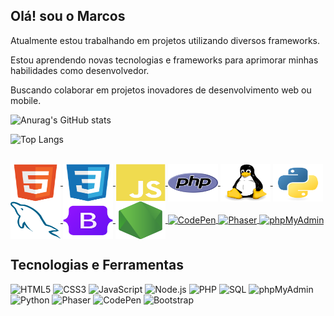 ## Olá! sou o Marcos

Atualmente estou trabalhando em projetos utilizando diversos frameworks.

Estou aprendendo novas tecnologias e frameworks para aprimorar minhas habilidades como desenvolvedor.

Buscando colaborar em projetos inovadores de desenvolvimento web ou mobile.

![Anurag's GitHub stats](https://github-readme-stats.vercel.app/api?username=Souzax007&theme=neon&show_icons=true)

![Top Langs](https://github-readme-stats.vercel.app/api/top-langs/?username=Souzax007&layout=compact&title_color=00FFFF&text_color=ff449f&bg_color=000000&icon_color=00FF00&border_color=FF00FF)

<div dir="auto"><br>

  <!-- HTML Icon -->
  <a target="_blank" rel="noopener noreferrer nofollow" href="https://raw.githubusercontent.com/devicons/devicon/master/icons/html5/html5-original.svg">
    <img align="center" alt="Rafa-HTML" height="60" width="80" src="https://raw.githubusercontent.com/devicons/devicon/master/icons/html5/html5-original.svg" style="max-width: 100%;">
  </a>

  <!-- CSS Icon -->
  <a target="_blank" rel="noopener noreferrer nofollow" href="https://raw.githubusercontent.com/devicons/devicon/master/icons/css3/css3-original.svg">
    <img align="center" alt="Rafa-CSS" height="60" width="80" src="https://raw.githubusercontent.com/devicons/devicon/master/icons/css3/css3-original.svg" style="max-width: 100%;">
  </a>
  
  <!-- JavaScript Icon -->
  <a target="_blank" rel="noopener noreferrer nofollow" href="https://raw.githubusercontent.com/devicons/devicon/master/icons/javascript/javascript-plain.svg">
    <img align="center" alt="Rafa-Js" height="60" width="80" src="https://raw.githubusercontent.com/devicons/devicon/master/icons/javascript/javascript-plain.svg" style="max-width: 100%;">
  </a>

  <!-- PHP Icon -->
  <a target="_blank" rel="noopener noreferrer nofollow" href="https://raw.githubusercontent.com/devicons/devicon/master/icons/php/php-original.svg">
    <img align="center" alt="Rafa-PHP" height="60" width="80" src="https://raw.githubusercontent.com/devicons/devicon/master/icons/php/php-original.svg" style="max-width: 100%;">
  </a>

  <!-- Linux Icon -->
  <a target="_blank" rel="noopener noreferrer nofollow" href="https://raw.githubusercontent.com/devicons/devicon/master/icons/linux/linux-original.svg">
    <img align="center" alt="Linux" height="60" width="80" src="https://raw.githubusercontent.com/devicons/devicon/master/icons/linux/linux-original.svg" style="max-width: 100%;">
  </a>

  <!-- Python Icon -->
  <a target="_blank" rel="noopener noreferrer nofollow" href="https://raw.githubusercontent.com/devicons/devicon/master/icons/python/python-original.svg">
    <img align="center" alt="Python" height="60" width="80" src="https://raw.githubusercontent.com/devicons/devicon/master/icons/python/python-original.svg" style="max-width: 100%;">
  </a>

  <!-- MySQL Icon (substituindo phpMyAdmin) -->
  <a target="_blank" rel="noopener noreferrer nofollow" href="https://raw.githubusercontent.com/devicons/devicon/master/icons/mysql/mysql-original.svg">
    <img align="center" alt="MySQL" height="60" width="80" src="https://raw.githubusercontent.com/devicons/devicon/master/icons/mysql/mysql-original.svg" style="max-width: 100%;">
  </a>

  <!-- Bootstrap Icon (substituindo Bootstrap ) -->
  <a target="_blank" rel="noopener noreferrer nofollow" href="https://raw.githubusercontent.com/devicons/devicon/master/icons/bootstrap/bootstrap-original.svg">
    <img align="center" alt="Rafa-Bootstrap" height="60" width="80" src="https://raw.githubusercontent.com/devicons/devicon/master/icons/bootstrap/bootstrap-original.svg" style="max-width: 100%;">
</a>

  <!-- Node.js Icon -->
  <a target="_blank" rel="noopener noreferrer nofollow" href="https://raw.githubusercontent.com/devicons/devicon/master/icons/nodejs/nodejs-original.svg">
    <img align="center" alt="Node.js" height="60" width="80" src="https://raw.githubusercontent.com/devicons/devicon/master/icons/nodejs/nodejs-original.svg" style="max-width: 100%;">
  </a>

  <!-- CodePen Icon -->
  <a target="_blank" rel="noopener noreferrer nofollow" href="https://cdn.jsdelivr.net/gh/devicons/devicon/icons/codepen/codepen-original.svg">
    <img align="center" alt="CodePen" height="60" width="80" src="https://cdn.jsdelivr.net/gh/devicons/devicon/icons/codepen/codepen-original.svg" style="max-width: 100%;">
  </a>

  <!-- Phaser Icon -->
  <a target="_blank" rel="noopener noreferrer nofollow" href="https://cdn.jsdelivr.net/gh/devicons/devicon/icons/phaser/phaser-original.svg">
    <img align="center" alt="Phaser" height="60" width="80" src="https://cdn.jsdelivr.net/gh/devicons/devicon/icons/phaser/phaser-original.svg" style="max-width: 100%;">
  </a>

  <!-- phpMyAdmin Icon (não existe no Devicon, então usei um SVG oficial adaptado) -->
  <a target="_blank" rel="noopener noreferrer nofollow" href="https://www.phpmyadmin.net/static/images/logo-og.png">
    <img align="center" alt="phpMyAdmin" height="60" width="80" src="https://www.phpmyadmin.net/static/images/logo-og.png" style="max-width: 100%;">
  </a>



## Tecnologias e Ferramentas

![HTML5](https://img.shields.io/badge/Code-HTML5-E34F26?logo=html5)
![CSS3](https://img.shields.io/badge/Code-CSS3-1572B6?logo=css3)
![JavaScript](https://img.shields.io/badge/Code-JavaScript-F7DF1E?logo=javascript)
![Node.js](https://img.shields.io/badge/Runtime-Node.js-339933?logo=node.js)
![PHP](https://img.shields.io/badge/Code-PHP-777BB4?logo=php)
![SQL](https://img.shields.io/badge/Database-SQL-4479A1?logo=mysql)
![phpMyAdmin](https://img.shields.io/badge/Tool-phpMyAdmin-6C78AF?logo=phpmyadmin)
![Python](https://img.shields.io/badge/Code-Python-3776AB?logo=python)
![Phaser](https://img.shields.io/badge/Game-Phaser-2D72B8?logo=phaser)
![CodePen](https://img.shields.io/badge/CodePen-000000?logo=codepen)
![Bootstrap](https://img.shields.io/badge/Bootstrap-7952B3?logo=bootstrap&logoColor=white)



  
</div>

